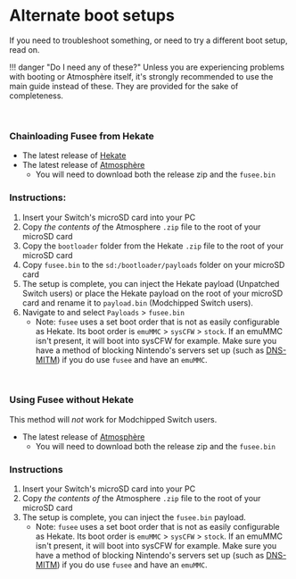 # Alternate boot setups

If you need to troubleshoot something, or need to try a different boot setup, read on.

!!! danger "Do I need any of these?"
	Unless you are experiencing problems with booting or Atmosphère itself, it's strongly recommended to use the main guide instead of these. They are provided for the sake of completeness.

&nbsp;

### **Chainloading Fusee from Hekate**

- The latest release of [Hekate](https://github.com/CTCaer/hekate/releases/)
- The latest release of [Atmosphère](https://github.com/Atmosphere-NX/Atmosphere/releases)
    - You will need to download both the release zip and the `fusee.bin`

### **Instructions:**

1. Insert your Switch's microSD card into your PC
2. Copy *the contents of* the Atmosphere `.zip` file to the root of your microSD card
3. Copy the `bootloader` folder from the Hekate `.zip` file to the root of your microSD card
4. Copy `fusee.bin` to the `sd:/bootloader/payloads` folder on your microSD card
5. The setup is complete, you can inject the Hekate payload (Unpatched Switch users) or place the Hekate payload on the root of your microSD card and rename it to `payload.bin` (Modchipped Switch users).
6. Navigate to and select `Payloads` > `fusee.bin`
    - Note: `fusee` uses a set boot order that is not as easily configurable as Hekate. Its boot order is `emuMMC` > `sysCFW` > `stock`.
    If an emuMMC isn't present, it will boot into sysCFW for example. Make sure you have a method of blocking Nintendo's servers set up (such as [DNS-MITM](../extras/blocking_nintendo.md/#instructions-ams-dns-redirection)) if you do use `fusee` and have an `emuMMC`.


&nbsp;

### **Using Fusee without Hekate**

This method will *not* work for Modchipped Switch users.

- The latest release of [Atmosphère](https://github.com/Atmosphere-NX/Atmosphere/releases)
    - You will need to download both the release zip and the `fusee.bin`

### **Instructions**

1. Insert your Switch's microSD card into your PC
2. Copy *the contents of* the Atmosphere `.zip` file to the root of your microSD card
3. The setup is complete, you can inject the `fusee.bin` payload.
    - Note: `fusee` uses a set boot order that is not as easily configurable as Hekate. Its boot order is `emuMMC` > `sysCFW` > `stock`.
    If an emuMMC isn't present, it will boot into sysCFW for example. Make sure you have a method of blocking Nintendo's servers set up (such as [DNS-MITM](../extras/blocking_nintendo.md/#instructions-ams-dns-redirection)) if you do use `fusee` and have an `emuMMC`.
